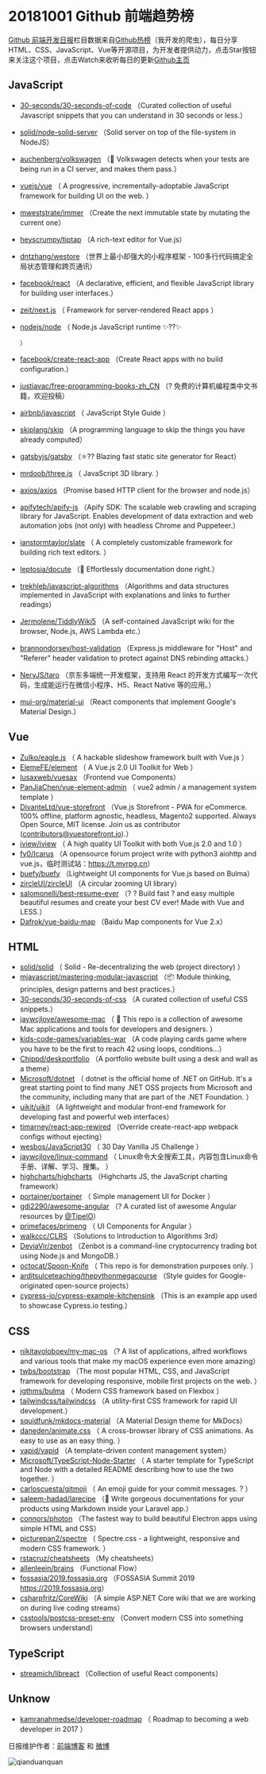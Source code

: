 # 20181001 Github 前端趋势榜

[Github 前端开发日报](https://qdkfweb.cn/c/news)栏目数据来自[Github热榜](https://github.qdkfweb.cn/)（我开发的爬虫），每日分享HTML、CSS、JavaScript、Vue等开源项目，为开发者提供动力，点击Star按钮来关注这个项目，点击Watch来收听每日的更新[Github主页](https://github.com/kujian/githubTrending)
## JavaScript

* [30-seconds/30-seconds-of-code](https://github.com/30-seconds/30-seconds-of-code) （Curated collection of useful Javascript snippets that you can understand in 30 seconds or less.）
* [solid/node-solid-server](https://github.com/solid/node-solid-server) （Solid server on top of the file-system in NodeJS）
* [auchenberg/volkswagen](https://github.com/auchenberg/volkswagen) （🙈 Volkswagen detects when your tests are being run in a CI server, and makes them pass.）
* [vuejs/vue](https://github.com/vuejs/vue) （
        A progressive, incrementally-adoptable JavaScript framework for building UI on the web.
      ）
* [mweststrate/immer](https://github.com/mweststrate/immer) （Create the next immutable state by mutating the current one）
* [heyscrumpy/tiptap](https://github.com/heyscrumpy/tiptap) （A rich-text editor for Vue.js）
* [dntzhang/westore](https://github.com/dntzhang/westore) （世界上最小却强大的小程序框架 - 100多行代码搞定全局状态管理和跨页通讯）
* [facebook/react](https://github.com/facebook/react) （A declarative, efficient, and flexible JavaScript library for building user interfaces.）
* [zeit/next.js](https://github.com/zeit/next.js) （
        Framework for server-rendered React apps
      ）
* [nodejs/node](https://github.com/nodejs/node) （
        Node.js JavaScript runtime ✨??✨

      ）
* [facebook/create-react-app](https://github.com/facebook/create-react-app) （Create React apps with no build configuration.）
* [justjavac/free-programming-books-zh_CN](https://github.com/justjavac/free-programming-books-zh_CN) （? 免费的计算机编程类中文书籍，欢迎投稿）
* [airbnb/javascript](https://github.com/airbnb/javascript) （
        JavaScript Style Guide
      ）
* [skiplang/skip](https://github.com/skiplang/skip) （A programming language to skip the things you have already computed）
* [gatsbyjs/gatsby](https://github.com/gatsbyjs/gatsby) （⚛️?? Blazing fast static site generator for React）
* [mrdoob/three.js](https://github.com/mrdoob/three.js) （
        JavaScript 3D library.
      ）
* [axios/axios](https://github.com/axios/axios) （Promise based HTTP client for the browser and node.js）
* [apifytech/apify-js](https://github.com/apifytech/apify-js) （Apify SDK: The scalable web crawling and scraping library for JavaScript. Enables development of data extraction and web automation jobs (not only) with headless Chrome and Puppeteer.）
* [ianstormtaylor/slate](https://github.com/ianstormtaylor/slate) （
        A completely customizable framework for building rich text editors.
      ）
* [leptosia/docute](https://github.com/leptosia/docute) （📜 Effortlessly documentation done right.）
* [trekhleb/javascript-algorithms](https://github.com/trekhleb/javascript-algorithms) （Algorithms and data structures implemented in JavaScript with explanations and links to further readings）
* [Jermolene/TiddlyWiki5](https://github.com/Jermolene/TiddlyWiki5) （A self-contained JavaScript wiki for the browser, Node.js, AWS Lambda etc.）
* [brannondorsey/host-validation](https://github.com/brannondorsey/host-validation) （Express.js middleware for "Host" and "Referer" header validation to protect against DNS rebinding attacks.）
* [NervJS/taro](https://github.com/NervJS/taro) （京东多端统一开发框架，支持用 React 的开发方式编写一次代码，生成能运行在微信小程序、H5、React Native 等的应用。）
* [mui-org/material-ui](https://github.com/mui-org/material-ui) （React components that implement Google's Material Design.）

## Vue

* [Zulko/eagle.js](https://github.com/Zulko/eagle.js) （
        A hackable slideshow framework built with Vue.js
      ）
* [ElemeFE/element](https://github.com/ElemeFE/element) （
        A Vue.js 2.0 UI Toolkit for Web
      ）
* [lusaxweb/vuesax](https://github.com/lusaxweb/vuesax) （Frontend vue Components）
* [PanJiaChen/vue-element-admin](https://github.com/PanJiaChen/vue-element-admin) （
        vue2 admin / a management system template
      ）
* [DivanteLtd/vue-storefront](https://github.com/DivanteLtd/vue-storefront) （Vue.js Storefront - PWA for eCommerce. 100% offline, platform agnostic, headless, Magento2 supported. Always Open Source, MIT license. Join us as contributor (contributors@vuestorefront.io).）
* [iview/iview](https://github.com/iview/iview) （
        A high quality UI Toolkit with both Vue.js 2.0 and 1.0
      ）
* [fy0/Icarus](https://github.com/fy0/Icarus) （A opensource forum project write with python3 aiohttp and vue.js，临时测试站：<a href="https://t.myrpg.cn" rel="nofollow">https://t.myrpg.cn</a>）
* [buefy/buefy](https://github.com/buefy/buefy) （Lightweight UI components for Vue.js based on Bulma）
* [zircleUI/zircleUI](https://github.com/zircleUI/zircleUI) （A circular zooming UI library）
* [salomonelli/best-resume-ever](https://github.com/salomonelli/best-resume-ever) （? ? Build fast ? and easy multiple beautiful resumes and create your best CV ever! Made with Vue and LESS.）
* [Dafrok/vue-baidu-map](https://github.com/Dafrok/vue-baidu-map) （Baidu Map components for Vue 2.x）

## HTML

* [solid/solid](https://github.com/solid/solid) （
        Solid - Re-decentralizing the web (project directory)
      ）
* [mjavascript/mastering-modular-javascript](https://github.com/mjavascript/mastering-modular-javascript) （📦 Module thinking, principles, design patterns and best practices.）
* [30-seconds/30-seconds-of-css](https://github.com/30-seconds/30-seconds-of-css) （A curated collection of useful CSS snippets.）
* [jaywcjlove/awesome-mac](https://github.com/jaywcjlove/awesome-mac) （
         This repo is a collection of awesome Mac applications and tools for developers and designers.
      ）
* [kids-code-games/variables-war](https://github.com/kids-code-games/variables-war) （A code playing cards game where you have to be the first to reach 42 using loops, conditions...）
* [Chippd/deskportfolio](https://github.com/Chippd/deskportfolio) （A portfolio website built using a desk and wall as a theme）
* [Microsoft/dotnet](https://github.com/Microsoft/dotnet) （
        dotnet is the official home of .NET on GitHub. It's a great starting point to find many .NET OSS projects from Microsoft and the community, including many that are part of the .NET Foundation.
      ）
* [uikit/uikit](https://github.com/uikit/uikit) （A lightweight and modular front-end framework for developing fast and powerful web interfaces）
* [timarney/react-app-rewired](https://github.com/timarney/react-app-rewired) （Override create-react-app webpack configs without ejecting）
* [wesbos/JavaScript30](https://github.com/wesbos/JavaScript30) （
        30 Day Vanilla JS Challenge
      ）
* [jaywcjlove/linux-command](https://github.com/jaywcjlove/linux-command) （
        Linux命令大全搜索工具，内容包含Linux命令手册、详解、学习、搜集。
      ）
* [highcharts/highcharts](https://github.com/highcharts/highcharts) （Highcharts JS, the JavaScript charting framework）
* [portainer/portainer](https://github.com/portainer/portainer) （
        Simple management UI for Docker
      ）
* [gdi2290/awesome-angular](https://github.com/gdi2290/awesome-angular) （? A curated list of awesome Angular resources by <a href="https://github.com/TipeIO" class="user-mention">@TipeIO</a>）
* [primefaces/primeng](https://github.com/primefaces/primeng) （
        UI Components for Angular
      ）
* [walkccc/CLRS](https://github.com/walkccc/CLRS) （Solutions to Introduction to Algorithms 3rd）
* [DeviaVir/zenbot](https://github.com/DeviaVir/zenbot) （Zenbot is a command-line cryptocurrency trading bot using Node.js and MongoDB.）
* [octocat/Spoon-Knife](https://github.com/octocat/Spoon-Knife) （
        This repo is for demonstration purposes only.
      ）
* [arditsulceteaching/thepythonmegacourse](https://github.com/arditsulceteaching/thepythonmegacourse) （Style guides for Google-originated open-source projects）
* [cypress-io/cypress-example-kitchensink](https://github.com/cypress-io/cypress-example-kitchensink) （This is an example app used to showcase Cypress.io testing.）

## CSS

* [nikitavoloboev/my-mac-os](https://github.com/nikitavoloboev/my-mac-os) （? A list of applications, alfred workflows and various tools that make my macOS experience even more amazing）
* [twbs/bootstrap](https://github.com/twbs/bootstrap) （The most popular HTML, CSS, and JavaScript framework for developing responsive, mobile first projects on the web.
      ）
* [jgthms/bulma](https://github.com/jgthms/bulma) （
        Modern CSS framework based on Flexbox
      ）
* [tailwindcss/tailwindcss](https://github.com/tailwindcss/tailwindcss) （A utility-first CSS framework for rapid UI development.）
* [squidfunk/mkdocs-material](https://github.com/squidfunk/mkdocs-material) （A Material Design theme for MkDocs）
* [daneden/animate.css](https://github.com/daneden/animate.css) （
        A cross-browser library of CSS animations. As easy to use as an easy thing.
      ）
* [vapid/vapid](https://github.com/vapid/vapid) （A template-driven content management system）
* [Microsoft/TypeScript-Node-Starter](https://github.com/Microsoft/TypeScript-Node-Starter) （
        A starter template for TypeScript and Node with a detailed README describing how to use the two together.
      ）
* [carloscuesta/gitmoji](https://github.com/carloscuesta/gitmoji) （
        An emoji guide for your commit messages. ? 
      ）
* [saleem-hadad/larecipe](https://github.com/saleem-hadad/larecipe) （🍪 Write gorgeous documentations for your products using Markdown inside your Laravel app.）
* [connors/photon](https://github.com/connors/photon) （The fastest way to build beautiful Electron apps using simple HTML and CSS）
* [picturepan2/spectre](https://github.com/picturepan2/spectre) （
        Spectre.css - a lightweight, responsive and modern CSS framework.
      ）
* [rstacruz/cheatsheets](https://github.com/rstacruz/cheatsheets) （My cheatsheets）
* [allenleein/brains](https://github.com/allenleein/brains) （Functional Flow）
* [fossasia/2019.fossasia.org](https://github.com/fossasia/2019.fossasia.org) （FOSSASIA Summit 2019 <a href="https://2019.fossasia.org" rel="nofollow">https://2019.fossasia.org</a>）
* [csharpfritz/CoreWiki](https://github.com/csharpfritz/CoreWiki) （A simple ASP.NET Core wiki that we are working on during live coding streams）
* [csstools/postcss-preset-env](https://github.com/csstools/postcss-preset-env) （Convert modern CSS into something browsers understand）

## TypeScript

* [streamich/libreact](https://github.com/streamich/libreact) （Collection of useful React components）

## Unknow

* [kamranahmedse/developer-roadmap](https://github.com/kamranahmedse/developer-roadmap) （
        Roadmap to becoming a web developer in 2017
      ）


日报维护作者：[前端博客](https://qdkfweb.cn/) 和 [微博](https://qdkfweb.cn/go/weibo)

![qianduanquan](https://user-images.githubusercontent.com/3055447/38468989-651132ac-3b80-11e8-8e6b-15122322a9d7.png)